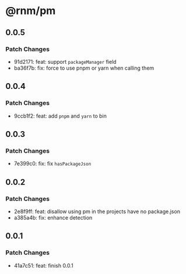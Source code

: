 # @rnm/pm

## 0.0.5

### Patch Changes

- 91d2171: feat: support `packageManager` field
- ba36f7b: fix: force to use pnpm or yarn when calling them

## 0.0.4

### Patch Changes

- 9ccb1f2: feat: add `pnpm` and `yarn` to bin

## 0.0.3

### Patch Changes

- 7e399c0: fix: fix `hasPackageJson`

## 0.0.2

### Patch Changes

- 2e8f9ff: feat: disallow using pm in the projects have no package.json
- a385a4b: fix: enhance detection

## 0.0.1

### Patch Changes

- 41a7c51: feat: finish 0.0.1
